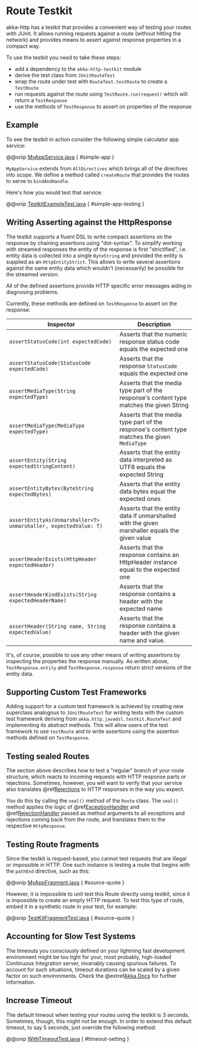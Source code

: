 <a id="http-testkit-java"></a>
# Route Testkit

akka-http has a testkit that provides a convenient way of testing your routes with JUnit. It allows
running requests against a route (without hitting the network) and provides means to assert against
response properties in a compact way.

To use the testkit you need to take these steps:

 * add a dependency to the `akka-http-testkit` module
 * derive the test class from `JUnitRouteTest`
 * wrap the route under test with `RouteTest.testRoute` to create a `TestRoute`
 * run requests against the route using `TestRoute.run(request)` which will return
a `TestResponse`
 * use the methods of `TestResponse` to assert on properties of the response

## Example

To see the testkit in action consider the following simple calculator app service:

@@snip [MyAppService.java](../../../../../test/java/docs/http/javadsl/server/testkit/MyAppService.java) { #simple-app }

`MyAppService` extends from `AllDirectives` which brings all of the directives into scope. We define a method called `createRoute`
that provides the routes to serve to `bindAndHandle`.

Here's how you would test that service:

@@snip [TestkitExampleTest.java](../../../../../test/java/docs/http/javadsl/server/testkit/TestkitExampleTest.java) { #simple-app-testing }

## Writing Asserting against the HttpResponse

The testkit supports a fluent DSL to write compact assertions on the response by chaining assertions
using "dot-syntax". To simplify working with streamed responses the entity of the response is first "strictified", i.e.
entity data is collected into a single `ByteString` and provided the entity is supplied as an `HttpEntityStrict`. This
allows to write several assertions against the same entity data which wouldn't (necessarily) be possible for the
streamed version.

All of the defined assertions provide HTTP specific error messages aiding in diagnosing problems.

Currently, these methods are defined on `TestResponse` to assert on the response:

|Inspector                                                           | Description                                                                                                                         |
|--------------------------------------------------------------------|-------------------------------------------------------------------------------------------------------------------------------------|
|`assertStatusCode(int expectedCode)`                                | Asserts that the numeric response status code equals the expected one                                                               |
|`assertStatusCode(StatusCode expectedCode)`                         | Asserts that the response `StatusCode` equals the expected one                                                                      |
|`assertMediaType(String expectedType)`                              | Asserts that the media type part of the response's content type matches the given String                                            |
|`assertMediaType(MediaType expectedType)`                           | Asserts that the media type part of the response's content type matches the given `MediaType`                                       |
|`assertEntity(String expectedStringContent)`                        | Asserts that the entity data interpreted as UTF8 equals the expected String                                                         |
|`assertEntityBytes(ByteString expectedBytes)`                       | Asserts that the entity data bytes equal the expected ones                                                                          |
|`assertEntityAs(Unmarshaller<T> unmarshaller, expectedValue: T)`    | Asserts that the entity data if unmarshalled with the given marshaller equals the given value                                       |
|`assertHeaderExists(HttpHeader expectedHeader)`                     | Asserts that the response contains an HttpHeader instance equal to the expected one                                                 |
|`assertHeaderKindExists(String expectedHeaderName)`                 | Asserts that the response contains a header with the expected name                                                                  |
|`assertHeader(String name, String expectedValue)`                   | Asserts that the response contains a header with the given name and value.                                                          |

It's, of course, possible to use any other means of writing assertions by inspecting the properties the response
manually. As written above, `TestResponse.entity` and `TestResponse.response` return strict versions of the
entity data.

## Supporting Custom Test Frameworks

Adding support for a custom test framework is achieved by creating new superclass analogous to
`JUnitRouteTest` for writing tests with the custom test framework deriving from `akka.http.javadsl.testkit.RouteTest`
and implementing its abstract methods. This will allow users of the test framework to use `testRoute` and
to write assertions using the assertion methods defined on `TestResponse`.

## Testing sealed Routes

The section above describes how to test a "regular" branch of your route structure, which reacts to incoming requests
with HTTP response parts or rejections. Sometimes, however, you will want to verify that your service also translates
@ref[Rejections](rejections.md#rejections-java) to HTTP responses in the way you expect.

You do this by calling the `seal()` method of the `Route` class. The `seal()` method applies the logic of @ref[ExceptionHandler](exception-handling.md#exception-handling-java) and
@ref[RejectionHandler](rejections.md#the-rejectionhandler) passed as method arguments to all exceptions and rejections coming back from the route,
and translates them to the respective `HttpResponse`.

## Testing Route fragments

Since the testkit is request-based, you cannot test requests that are illegal or impossible in HTTP. One
such instance is testing a route that begins with the `pathEnd` directive, such as this:

@@snip [MyAppFragment.java](../../../../../test/java/docs/http/javadsl/server/testkit/MyAppFragment.java) { #source-quote }

However, it is impossible to unit test this Route directly using testkit, since it is impossible to create an
empty HTTP request. To test this type of route, embed it in a synthetic route in your test, for example:

@@snip [TestKitFragmentTest.java](../../../../../test/java/docs/http/javadsl/server/testkit/TestKitFragmentTest.java) { #source-quote }


## Accounting for Slow Test Systems

The timeouts you consciously defined on your lightning fast development environment might be too tight for your, most
probably, high-loaded Continuous Integration server, invariably causing spurious failures. To account for such
situations, timeout durations can be scaled by a given factor on such environments. Check the
@extref[Akka Docs](akka-docs:java/testing.html#accounting-for-slow-test-systems) for further information.


## Increase Timeout

The default timeout when testing your routes using the testkit is 3 seconds. Sometimes, though, this might not be enough.
In order to extend this default timeout, to say 5 seconds, just override the following method:

@@snip [WithTimeoutTest.java](../../../../../test/java/docs/http/javadsl/server/testkit/WithTimeoutTest.java) { #timeout-setting }
